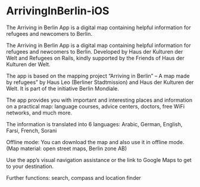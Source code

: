 # ArrivingInBerlin-iOS
The Arriving in Berlin App is a digital map containing helpful information for refugees and newcomers to Berlin. 


The Arriving in Berlin App is a digital map containing helpful information for refugees and newcomers to Berlin. Developed by Haus der Kulturen der Welt and Refugees on Rails, kindly supported by the Friends of Haus der Kulturen der Welt.

The app is based on the mapping project “Arriving in Berlin” – A map made by refugees” by Haus Leo (Berliner Stadtmission) and Haus der Kulturen der Welt. It is part of the initiative Berlin Mondiale.

The app provides you with important and interesting places and information on a practical map: language courses, advice centers, doctors, free WiFi networks, and much more.

The information is translated into 6 languages: Arabic, German, English, Farsi, French, Sorani

Offline mode: You can download the map and also use it in offline mode. (Map material: open street maps, Berlin zone AB)

Use the app’s visual navigation assistance or the link to Google Maps to get to your destination.

Further functions: search, compass and location finder
